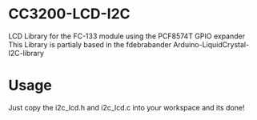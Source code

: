 # CC3200-LCD-I2C
LCD Library for the  FC-133 module using the PCF8574T GPIO expander
This Library is partialy based in the fdebrabander Arduino-LiquidCrystal-I2C-library

# Usage
Just copy the i2c_lcd.h and i2c_lcd.c into your workspace and its done!
